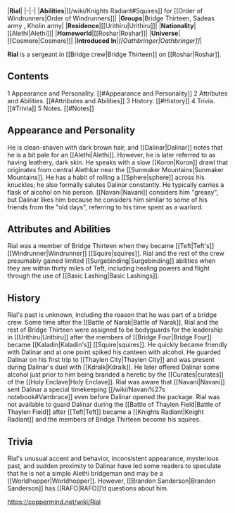 |**Rial**|
|-|-|
|**Abilities**|[[/wiki/Knights Radiant#Squires]] for [[Order of Windrunners\|Order of Windrunners]]|
|**Groups**|Bridge Thirteen, Sadeas army , Kholin army|
|**Residence**|[[Urithiru\|Urithiru]]|
|**Nationality**|[[Alethi\|Alethi]]|
|**Homeworld**|[[Roshar\|Roshar]]|
|**Universe**|[[Cosmere\|Cosmere]]|
|**Introduced In**|*[[Oathbringer\|Oathbringer]]*|

**Rial** is a sergeant in [[Bridge crew\|Bridge Thirteen]] on [[Roshar\|Roshar]].

## Contents

1 Appearance and Personality. [[#Appearance and Personality]] 
2 Attributes and Abilities. [[#Attributes and Abilities]] 
3 History. [[#History]] 
4 Trivia. [[#Trivia]] 
5 Notes. [[#Notes]] 


## Appearance and Personality
He is clean-shaven with dark brown hair, and [[Dalinar\|Dalinar]] notes that he is a bit pale for an [[Alethi\|Alethi]]. However, he is later referred to as having leathery, dark skin.
He speaks with a slow [[Koron\|Koron]] drawl that originates from central Alethkar near the [[Sunmaker Mountains\|Sunmaker Mountains]].
He has a habit of rolling a [[Sphere\|sphere]] across his knuckles; he also formally salutes Dalinar constantly. He typically carries a flask of alcohol on his person.
[[Navani\|Navani]] considers him "greasy", but Dalinar likes him because he considers him similar to some of his friends from the "old days", referring to his time spent as a warlord.

## Attributes and Abilities
Rial was a member of Bridge Thirteen when they became [[Teft\|Teft's]] [[Windrunner\|Windrunner]] [[Squire\|squires]]. Rial and the rest of the crew presumably gained limited [[Surgebinding\|Surgebinding]] abilities when they are within thirty miles of Teft, including healing powers and flight through the use of [[Basic Lashing\|Basic Lashings]].

## History
Rial's past is unknown, including the reason that he was part of a bridge crew.
Some time after the [[Battle of Narak\|Battle of Narak]], Rial and the rest of Bridge Thirteen were assigned to be bodyguards for the leadership in [[Urithiru\|Urithiru]] after the members of [[Bridge Four\|Bridge Four]] became [[Kaladin\|Kaladin's]] [[Squire\|squires]]. He quickly became friendly with Dalinar and at one point spiked his canteen with alcohol. He guarded Dalinar on his first trip to [[Thaylen City\|Thaylen City]] and was present during Dalinar's duel with [[Kdralk\|Kdralk]]. He later offered Dalinar some alcohol just prior to him being branded a heretic by the [[Curates\|curates]] of the [[Holy Enclave\|Holy Enclave]].
Rial was aware that [[Navani\|Navani]] sent Dalinar a special timekeeping [[/wiki/Navani%27s notebook#Vambrace]] even before Dalinar opened the package.
Rial was not available to guard Dalinar during the [[Battle of Thaylen Field\|Battle of Thaylen Field]] after [[Teft\|Teft]] became a [[Knights Radiant\|Knight Radiant]] and the members of Bridge Thirteen become his squires.

## Trivia
Rial's unusual accent and behavior, inconsistent appearance, mysterious past, and sudden proximity to Dalinar have led some readers to speculate that he is not a simple Alethi bridgeman and may be a [[Worldhopper\|Worldhopper]]. However, [[Brandon Sanderson\|Brandon Sanderson]] has [[RAFO\|RAFO]]’d questions about him.


https://coppermind.net/wiki/Rial